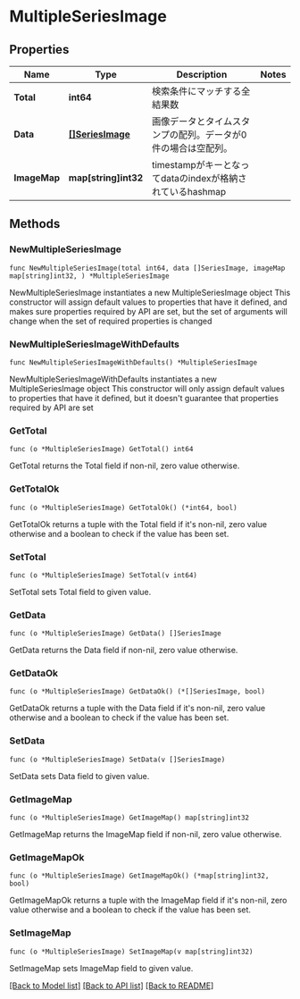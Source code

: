 # MultipleSeriesImage

## Properties

Name | Type | Description | Notes
------------ | ------------- | ------------- | -------------
**Total** | **int64** | 検索条件にマッチする全結果数 | 
**Data** | [**[]SeriesImage**](SeriesImage.md) | 画像データとタイムスタンプの配列。データが0件の場合は空配列。 | 
**ImageMap** | **map[string]int32** | timestampがキーとなってdataのindexが格納されているhashmap | 

## Methods

### NewMultipleSeriesImage

`func NewMultipleSeriesImage(total int64, data []SeriesImage, imageMap map[string]int32, ) *MultipleSeriesImage`

NewMultipleSeriesImage instantiates a new MultipleSeriesImage object
This constructor will assign default values to properties that have it defined,
and makes sure properties required by API are set, but the set of arguments
will change when the set of required properties is changed

### NewMultipleSeriesImageWithDefaults

`func NewMultipleSeriesImageWithDefaults() *MultipleSeriesImage`

NewMultipleSeriesImageWithDefaults instantiates a new MultipleSeriesImage object
This constructor will only assign default values to properties that have it defined,
but it doesn't guarantee that properties required by API are set

### GetTotal

`func (o *MultipleSeriesImage) GetTotal() int64`

GetTotal returns the Total field if non-nil, zero value otherwise.

### GetTotalOk

`func (o *MultipleSeriesImage) GetTotalOk() (*int64, bool)`

GetTotalOk returns a tuple with the Total field if it's non-nil, zero value otherwise
and a boolean to check if the value has been set.

### SetTotal

`func (o *MultipleSeriesImage) SetTotal(v int64)`

SetTotal sets Total field to given value.


### GetData

`func (o *MultipleSeriesImage) GetData() []SeriesImage`

GetData returns the Data field if non-nil, zero value otherwise.

### GetDataOk

`func (o *MultipleSeriesImage) GetDataOk() (*[]SeriesImage, bool)`

GetDataOk returns a tuple with the Data field if it's non-nil, zero value otherwise
and a boolean to check if the value has been set.

### SetData

`func (o *MultipleSeriesImage) SetData(v []SeriesImage)`

SetData sets Data field to given value.


### GetImageMap

`func (o *MultipleSeriesImage) GetImageMap() map[string]int32`

GetImageMap returns the ImageMap field if non-nil, zero value otherwise.

### GetImageMapOk

`func (o *MultipleSeriesImage) GetImageMapOk() (*map[string]int32, bool)`

GetImageMapOk returns a tuple with the ImageMap field if it's non-nil, zero value otherwise
and a boolean to check if the value has been set.

### SetImageMap

`func (o *MultipleSeriesImage) SetImageMap(v map[string]int32)`

SetImageMap sets ImageMap field to given value.



[[Back to Model list]](../README.md#documentation-for-models) [[Back to API list]](../README.md#documentation-for-api-endpoints) [[Back to README]](../README.md)


